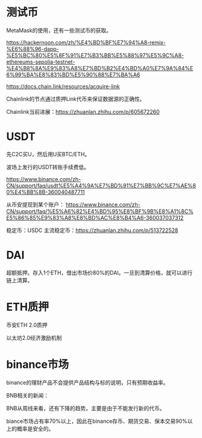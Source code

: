 # 测试币

MetaMask的使用，还有一些测试币的获取。

https://hackernoon.com/zh/%E4%BD%BF%E7%94%A8-remix-%E6%88%96-dapp-%E5%BC%80%E5%8F%91%E7%B3%BB%E5%88%97%E5%9C%A8-ethereums-sepolia-testnet-%E4%B8%8A%E9%83%A8%E7%BD%B2%E4%BD%A0%E7%9A%84%E6%99%BA%E8%83%BD%E5%90%88%E7%BA%A6

https://docs.chain.link/resources/acquire-link

Chainlink的节点通过质押Link代币来保证数据源的正确性。

Chainlink当前进展：https://zhuanlan.zhihu.com/p/605672260

# USDT 
先C2C买U，然后用U买BTC/ETH。

波场上发行的USDT转账手续费低。

https://www.binance.com/zh-CN/support/faq/usdt%E5%A4%9A%E7%BD%91%E7%BB%9C%E7%AE%80%E4%BB%8B-360040487711

从币安提现到某个账户：
https://www.binance.com/zh-CN/support/faq/%E5%A6%82%E4%BD%95%E8%BF%9B%E8%A1%8C%E5%86%85%E9%83%A8%E8%BD%AC%E8%B4%A6-360037037312

稳定币：USDC
主流稳定币：https://zhuanlan.zhihu.com/p/513722528


# DAI
超额抵押。存入1个ETH，借出市场价80%的DAI。一旦到清算价格，就可以进行链上清算。


# ETH质押

币安ETH 2.0质押

以太坊2.0经济激励机制

# binance市场

binance的理财产品不会提供产品结构与标的说明，只有预期收益率。

BNB相关的新闻：

BNB从周线来看，还有下降的趋势。主要是由于不能发行新的代币。

biance市场占有率70%以上，因此在binance存币、期货交易、保本交易90%以上的概率是安全的。








